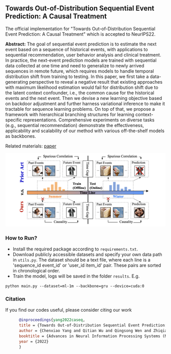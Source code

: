 ## Towards Out-of-Distribution Sequential Event Prediction: A Causal Treatment

The official implementation for "Towards Out-of-Distribution Sequential Event Prediction: A Causal Treatment" which is accepted to NeurIPS22. 

**Abstract:** The goal of sequential event prediction is to estimate the next event based on a sequence of historical events, with applications to sequential recommendation, user behavior analysis and clinical treatment. In practice, the next-event prediction models are trained with sequential data collected at one time and need to generalize to newly arrived sequences in remote future, which requires models to handle temporal distribution shift from training to testing. In this paper, we first take a data-generating perspective to reveal a negative result that existing approaches with maximum likelihood estimation would fail for distribution shift due to the latent context confounder, i.e., the common cause for the historical events and the next event. Then we devise a new learning objective based on backdoor adjustment and further harness variational inference to make it tractable for sequence learning problems. On top of that, we propose a framework with hierarchical branching structures for learning context-specific representations. Comprehensive experiments on diverse tasks (e.g., sequential recommendation) demonstrate the effectiveness, applicability and scalability of our method with various off-the-shelf models as backbones. 

Related materials: 
[paper](https://openreview.net/pdf?id=XQu7UFSbzd2)

<img src="figure.png" width="900">

### How to Run?

- Install the required package according to `requirements.txt`.
- Download publicly accessible datasets and specify your own data path in `utils.py`. The dataset should be a text file, where each line is a 'sequence_id event_id' or 'user_id item_id' pair. These pairs are sorted in chronological order.
- Train the model, logs will be saved in the folder `results`. E.g.
```
python main.py --dataset=ml-1m --backbone=gru --device=cuda:0
```

### Citation
If you find our codes useful, please consider citing our work
```bibtex
      @inproceedings{yang2022caseq,
      title = {Towards Out-of-Distribution Sequential Event Prediction: A Causal Treatment},
      author = {Chenxiao Yang and Qitian Wu and Qingsong Wen and Zhiqiang Zhou and Liang Sun and Junchi Yan},
      booktitle = {Advances in Neural Information Processing Systems (NeurIPS)},
      year = {2022}
      }
```